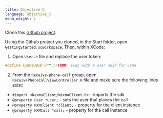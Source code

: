 ```yaml
---
title: Objective-C
language: objective_c
menu_weight: 2
---
```


Clone this [Github project](https://github.com/Nexmo/ClientSDK-Get-Started-Voice-Objective-C).

Using the Github project you cloned, in the Start folder, open `GettingStarted.xcworkspace`. Then, within XCode:

1. Open `User.h` file and replace the user token:

 ```objective-c
#define kJaneUUID @"" //TODO: swap with a user uuid for Jane
```

2. From the `Receive-phone-call` group, open `ReceivePhoneCallViewController.m` file and make sure the following lines exist:

 * `#import <NexmoClient/NexmoClient.h>` - imports the sdk
 * `@property User *user;` - sets the user that places the call
 * `@property NXMClient *client;` - property for the client instance
 * `@property NXMCall *call;` - property for the call instance

